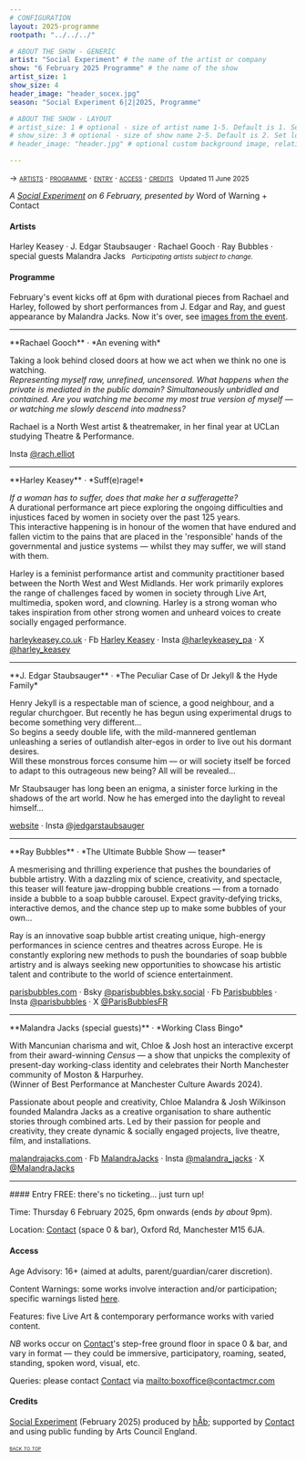 ```yaml
---
# CONFIGURATION
layout: 2025-programme
rootpath: "../../../"

# ABOUT THE SHOW - GENERIC
artist: "Social Experiment" # the name of the artist or company
show: "6 February 2025 Programme" # the name of the show
artist_size: 1
show_size: 4
header_image: "header_socex.jpg"  
season: "Social Experiment 6|2|2025, Programme"

# ABOUT THE SHOW - LAYOUT
# artist_size: 1 # optional - size of artist name 1-5. Default is 1. Set longer names to lower values
# show_size: 3 # optional - size of show name 2-5. Default is 2. Set longer names to lower values
# header_image: "header.jpg" # optional custom background image, relative to current page

---
```

<span style='font-variant: small-caps'>→ [artists](/socialexperiment/feb2025/#artists) · [programme](/socialexperiment/feb2025/#programme) · [entry](/socialexperiment/feb2025/#entry) · [access](/socialexperiment/feb2025/#access) · [credits](/socialexperiment/feb2025/#credits)</span>&ensp; <small>Updated 11 June 2025</small>          
         
*A [Social Experiment](/socialexperiment) on 6 February, presented by* Word of Warning + Contact         
         
#### Artists        
Harley&nbsp;Keasey&nbsp;· J.&nbsp;Edgar&nbsp;Staubsauger&nbsp;· Rachael&nbsp;Gooch&nbsp;· Ray&nbsp;Bubbles&nbsp;· special&nbsp;guests Malandra&nbsp;Jacks&ensp; <small>*Participating&nbsp;artists subject&nbsp;to&nbsp;change.*</small>         
         
#### Programme        
February's event kicks off at 6pm with durational pieces from Rachael and Harley, followed by short performances from J. Edgar and Ray, and guest appearance by Malandra Jacks. Now it's over, see [images from the event](/galleries/2025-socex).         
<hr>         
**Rachael Gooch** · *An evening with*         
         
Taking a look behind closed doors at how we act when we think no one is watching.<br>*Representing myself raw, unrefined, uncensored. What happens when the private is mediated in the public domain? Simultaneously unbridled and contained. Are you watching me become my most true version of myself — or watching me slowly descend into madness?*         
         
Rachael is a North West artist & theatremaker, in her final year at UCLan studying Theatre & Performance.         
          
Insta <a href="https://instagram.com/rach.elliot" target="_blank">@rach.elliot</a>          
<hr>         
**Harley Keasey** · *Suff(e)rage!*         
         
*If a woman has to suffer, does that make her a sufferagette?*<br>A durational performance art piece exploring the ongoing difficulties and injustices faced by women in society over the past 125 years.<br>This interactive happening is in honour of the women that have endured and fallen victim to the pains that are placed in the 'responsible' hands of the governmental and justice systems — whilst they may suffer, we will stand with them.         
         
Harley is a feminist performance artist and community practitioner based between the North West and West Midlands. Her work primarily explores the range of challenges faced by women in society through Live Art, multimedia, spoken word, and clowning. Harley is a strong woman who takes inspiration from other strong women and unheard voices to create socially engaged performance.          
         
<a href="https://harleykeasey.co.uk" target="_blank">harleykeasey.co.uk</a> · Fb <a href="https://facebook.com/profile.php?id=61560947446354" target="_blank">Harley Keasey</a> · Insta <a href="https://instagram.com/harleykeasey_pa" target="_blank">@harleykeasey_pa</a> · X <a href="https://x.com/" target="_blank">@harley_keasey</a>           
<hr>         
**J. Edgar Staubsauger** · *The Peculiar Case of Dr Jekyll & the Hyde Family*         
         
Henry Jekyll is a respectable man of science, a good neighbour, and a regular churchgoer. But recently he has begun using experimental drugs to become something very different…<br>So begins a seedy double life, with the mild-mannered gentleman unleashing a series of outlandish alter-egos in order to live out his dormant desires.<br>Will these monstrous forces consume him — or will society itself be forced to adapt to this outrageous new being? All will be revealed…         
         
Mr Staubsauger has long been an enigma, a sinister force lurking in the shadows of the art world. Now he has emerged into the daylight to reveal himself…          
         
<a href="https://tamhinton.cargo.site/theatre-1" target="_blank">website</a> · Insta <a href="https://instagram.com/jedgarstaubsauger" target="_blank">@jedgarstaubsauger</a>          
<hr>         
**Ray Bubbles** · *The Ultimate Bubble Show — teaser*          
          
A mesmerising and thrilling experience that pushes the boundaries of bubble artistry. With a dazzling mix of science, creativity, and spectacle, this teaser will feature jaw-dropping bubble creations — from a tornado inside a bubble to a soap bubble carousel. Expect gravity-defying tricks, interactive demos, and the chance step up to make some bubbles of your own…

Ray is an innovative soap bubble artist creating unique, high-energy performances in science centres and theatres across Europe. He is constantly exploring new methods to push the boundaries of soap bubble artistry and is always seeking new opportunities to showcase his artistic talent and contribute to the world of science entertainment.

<a href="https://parisbubbles.com" target="_blank">parisbubbles.com</a> · Bsky <a href="https://bsky.app/profile/parisbubbles.bsky.social" target="_blank">@parisbubbles.bsky.social</a> · Fb <a href="https://facebook.com/Parisbubbles" target="_blank">Parisbubbles</a> · Insta <a href="https://instagram.com/parisbubbles" target="_blank">@parisbubbles</a> · X <a href="https://x.com/ParisBubblesFR" target="_blank">@ParisBubblesFR</a>         
<hr>         
**Malandra Jacks (special guests)** · *Working Class Bingo*          
          
With Mancunian charisma and wit, Chloe & Josh host an interactive excerpt from their award-winning *Census* — a show that unpicks the complexity of present-day working-class identity and celebrates their North Manchester community of Moston & Harpurhey.<br>(Winner of Best Performance at Manchester Culture Awards 2024).         
         
Passionate about people and creativity, Chloe Malandra & Josh Wilkinson founded Malandra Jacks as a creative organisation to share authentic stories through combined arts. Led by their passion for people and creativity, they create dynamic & socially engaged projects, live theatre, film, and installations.         
         
<a href="https://malandrajacks.com" target="_blank">malandrajacks.com</a> · Fb <a href="https://facebook.com/MalandraJacks" target="_blank">MalandraJacks</a> · Insta <a href="https://instagram.com/malandra_jacks" target="_blank">@malandra_jacks</a> · X <a href="https://x.com/MalandraJacks" target="_blank">@MalandraJacks</a>          
<hr>          
#### Entry         
FREE: there's no ticketing… just turn up!         
         
Time: Thursday 6 February 2025, 6pm onwards (ends *by about* 9pm).         
          
Location: <a href="https://contactmcr.com/visit/getting-here" target="_blank">Contact</a> (space 0 & bar), Oxford Rd, Manchester M15 6JA.         
         
#### Access         
Age Advisory: 16+ (aimed at adults, parent/guardian/carer discretion).         
          
Content Warnings: some works involve interaction and/or participation; specific warnings listed [here](/warnings).         
          
Features: five Live Art & contemporary performance works with varied content.         
         
*NB* works occur on <a href="https://contactmcr.com/visit/access" target="_blank">Contact</a>'s step-free ground floor in space 0 & bar, and vary in format — they could be immersive, participatory, roaming, seated, standing, spoken word, visual, etc.         
         
Queries: please contact <a href="https://contactmcr.com/visit/access" target="_blank">Contact</a> via <mailto:boxoffice@contactmcr.com>        
         
#### Credits          
[Social Experiment](/socialexperiment) (February 2025) produced by [hÅb](/hab); supported by <a href="https://contactmcr.com" target="_blank">Contact</a> and using public funding by Arts Council England.         
                 
<small><span style='font-variant: small-caps'>[back to top](/socialexperiment/feb2025)</span></small>
